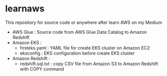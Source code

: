 # learnaws

This repository for source code or anywhere after learn AWS on my Medium 

- AWS Glue : Source code from AWS Glue Data Catalog to Amazon Redshift
- Amazon EKS : 
  - firsteks.yaml : YAML file for create EKS cluster on Amazon EC2
  - eksconfig : EKS configuration before create EKS cluster
- Amazon Redshift :
  - redshift.sql.txt : copy CSV file from Amazon S3 to Amazon Redshift with COPY command
